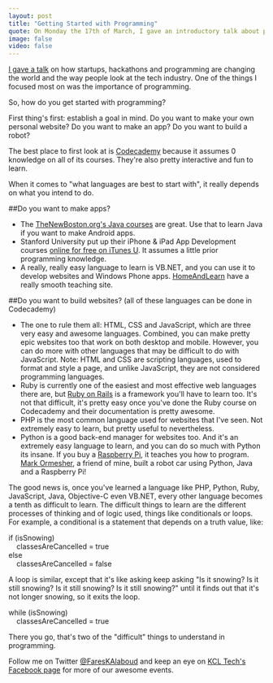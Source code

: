 ```yaml
---
layout: post
title: "Getting Started with Programming"
quote: On Monday the 17th of March, I gave an introductory talk about programming, startups, and hackathons.
image: false
video: false
---
```


[I gave a talk](https://www.facebook.com/events/429304987173203/) on how startups, hackathons and programming are changing the world and the way people look at the tech industry. One of the things I focused most on was the importance of programming.

So, how do you get started with programming?

First thing's first: establish a goal in mind. Do you want to make your own personal website? Do you want to make an app? Do you want to build a robot?

The best place to first look at is [Codecademy](http://codecademy.com/) because it assumes 0 knowledge on all of its courses. They're also pretty interactive and fun to learn.

When it comes to "what languages are best to start with", it really depends on what you intend to do. 

##Do you want to make apps? 
- The [TheNewBoston.org's Java courses](http://thenewboston.org/list.php?cat=31) are great. Use that to learn Java if you want to make Android apps.
- Stanford University put up their iPhone & iPad App Development courses [online for free on iTunes U](https://itunes.apple.com/us/course/developing-ios-7-apps-for/id733644550). It assumes a little prior programming knowledge.
- A really, really easy language to learn is VB.NET, and you can use it to develop websites and Windows Phone apps. [HomeAndLearn](http://homeandlearn.co.uk/NET/vbNet.html) have a really smooth teaching site.

##Do you want to build websites? (all of these languages can be done in Codecademy)
- The one to rule them all: HTML, CSS and JavaScript, which are three very easy and awesome languages. Combined, you can make pretty epic websites too that work on both desktop and mobile. However, you can do more with other languages that may be difficult to do with JavaScript. Note: HTML and CSS are scripting languages, used to format and style a page, and unlike JavaScript, they are not considered programming languages.
- Ruby is currently one of the easiest and most effective web languages there are, but [Ruby on Rails](http://rubyonrails.org/) is a framework you'll have to learn too. It's not that difficult, it's pretty easy once you've done the Ruby course on Codecademy and their documentation is pretty awesome.
- PHP is the most common language used for websites that I've seen. Not extremely easy to learn, but pretty useful to nevertheless.
- Python is a good back-end manager for websites too. And it's an extremely easy language to learn, and you can do so much with Python its insane. If you buy a [Raspberry Pi](http://www.raspberrypi.org/faqs), it teaches you how to program. [Mark Ormesher](http://markormesher.co.uk), a friend of mine, built a robot car using Python, Java and a Raspberry Pi!


The good news is, once you've learned a language like PHP, Python, Ruby, JavaScript, Java, Objective-C even VB.NET, every other language becomes a tenth as difficult to learn. The difficult things to learn are the different processes of thinking and of logic used, things like conditionals or loops. For example, a conditional is a statement that depends on a truth value, like:

<div class="message">if (isSnowing)<br>&nbsp;&nbsp;&nbsp;&nbsp;classesAreCancelled = true <br>else<br>&nbsp;&nbsp;&nbsp;&nbsp;classesAreCancelled = false</div>

A loop is similar, except that it's like asking keep asking "Is it snowing? Is it still snowing? Is it still snowing? Is it still snowing?" until it finds out that it's not longer snowing, so it exits the loop.

<div class="message">while (isSnowing)<br>&nbsp;&nbsp;&nbsp;&nbsp;classesAreCancelled = true</div>

There you go, that's two of the "difficult" things to understand in programming.

Follow me on Twitter [@FaresKAlaboud](http://twitter.com/FaresKAlaboud) and keep an eye on [KCL Tech's Facebook page](http://facebook.com/KCLTech) for more of our awesome events.

